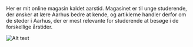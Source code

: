 Her er mit online magasin kaldet aarstid. Magasinet er til unge studerende, der ønsker at lære Aarhus bedre at kende, og artiklerne handler derfor om de steder i Aarhus, der er mest relevante for studerende at besøge i de forskellige årstider. 

![Alt text](lineheeschjessen/programmering/aarstid/images/logo.png?raw=true "Title")
